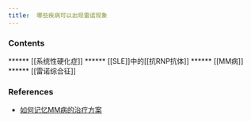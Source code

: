 ```yaml
---
title:  哪些疾病可以出现雷诺现象
--- 
```


### Contents
****** [[系统性硬化症]]
****** [[SLE]]中的[[抗RNP抗体]]
****** [[MM病]]
****** [[雷诺综合征]]
### References
- [如何记忆MM病的治疗方案](/如何记忆MM病的治疗方案)

